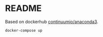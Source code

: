 # README

Based on dockerhub [continuumio/anaconda3](https://hub.docker.com/r/continuumio/anaconda3).

```
docker-compose up
```
